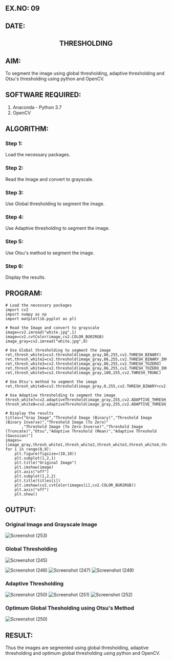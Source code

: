## EX.NO: 09 <br>
## DATE: 
## <p align="center">THRESHOLDING</p>

## AIM:
To segment the image using global thresholding, adaptive thresholding and Otsu's thresholding using python and OpenCV.

## SOFTWARE REQUIRED:
1. Anaconda - Python 3.7
2. OpenCV

## ALGORITHM:

### Step 1:
Load the necessary packages.

### Step 2:
Read the Image and convert to grayscale.

### Step 3:
Use Global thresholding to segment the image.

### Step 4:
Use Adaptive thresholding to segment the image.

### Step 5:
Use Otsu's method to segment the image.

### Step 6:
Display the results.

## PROGRAM:
```
# Load the necessary packages
import cv2
import numpy as np
import matplotlib.pyplot as plt

# Read the Image and convert to grayscale
image=cv2.imread("white.jpg",1)
image=cv2.cvtColor(image,cv2.COLOR_BGR2RGB)
image_gray=cv2.imread("white.jpg",0)

# Use Global thresholding to segment the image
ret,thresh_white1=cv2.threshold(image_gray,86,255,cv2.THRESH_BINARY)
ret,thresh_white2=cv2.threshold(image_gray,86,255,cv2.THRESH_BINARY_INV)
ret,thresh_white3=cv2.threshold(image_gray,86,255,cv2.THRESH_TOZERO)
ret,thresh_white4=cv2.threshold(image_gray,86,255,cv2.THRESH_TOZERO_INV)
ret,thresh_white5=cv2.threshold(image_gray,100,255,cv2.THRESH_TRUNC)

# Use Otsu's method to segment the image 
ret,thresh_white6=cv2.threshold(image_gray,0,255,cv2.THRESH_BINARY+cv2.THRESH_OTSU)

# Use Adaptive thresholding to segment the image
thresh_white7=cv2.adaptiveThreshold(image_gray,255,cv2.ADAPTIVE_THRESH_MEAN_C,cv2.THRESH_BINARY,11,2)
thresh_white8=cv2.adaptiveThreshold(image_gray,255,cv2.ADAPTIVE_THRESH_GAUSSIAN_C,cv2.THRESH_BINARY,11,2)

# Display the results
titles=["Gray Image","Threshold Image (Binary)","Threshold Image (Binary Inverse)","Threshold Image (To Zero)"
       ,"Threshold Image (To Zero-Inverse)","Threshold Image (Truncate)","Otsu","Adaptive Threshold (Mean)","Adaptive Threshold (Gaussian)"]
images=[image_gray,thresh_white1,thresh_white2,thresh_white3,thresh_white4,thresh_white5,thresh_white6,thresh_white7,thresh_white8]
for i in range(0,9):
    plt.figure(figsize=(10,10))
    plt.subplot(1,2,1)
    plt.title("Original Image")
    plt.imshow(image)
    plt.axis("off")
    plt.subplot(1,2,2)
    plt.title(titles[i])
    plt.imshow(cv2.cvtColor(images[i],cv2.COLOR_BGR2RGB))
    plt.axis("off")
    plt.show()
```
## OUTPUT:

### Original Image and Grayscale Image

![Screenshot (253)](https://user-images.githubusercontent.com/75235477/170210572-2e1e989f-1011-47fb-8382-0800db50402d.png)


### Global Thresholding

![Screenshot (245)](https://user-images.githubusercontent.com/75235477/170210691-e519391e-af17-4a6a-b47f-5f97f2161916.png)


![Screenshot (246)](https://user-images.githubusercontent.com/75235477/170210702-d782b693-6af9-498e-8682-d27859e3ade6.png)
![Screenshot (247)](https://user-images.githubusercontent.com/75235477/170210725-08dddc7f-0534-4105-84f8-7a509250df2b.png)
![Screenshot (249)](https://user-images.githubusercontent.com/75235477/170210830-84d352ce-0542-4938-bc91-96c4b7df38a5.png)


### Adaptive Thresholding

![Screenshot (250)](https://user-images.githubusercontent.com/75235477/170210856-36e329f4-cb05-4186-b005-8a6a2c12034c.png)
![Screenshot (251)](https://user-images.githubusercontent.com/75235477/170210866-e25aca31-8436-4232-9b58-0a415b70ee5e.png)
![Screenshot (252)](https://user-images.githubusercontent.com/75235477/170210886-89b3c188-3d1b-4d11-a32b-0204b6b65db1.png)


### Optimum Global Thesholding using Otsu's Method

![Screenshot (250)](https://user-images.githubusercontent.com/75235477/170210773-eafe015b-16ca-4d90-8715-ed0f8461f0f3.png)

## RESULT:
Thus the images are segmented using global thresholding, adaptive thresholding and optimum global thresholding using python and OpenCV.




